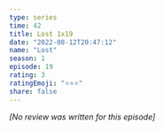 ```yaml
---
type: series
time: 42
title: Lost 1x19
date: "2022-08-12T20:47:12"
name: "Lost"
season: 1
episode: 19
rating: 3
ratingEmoji: "⭐️⭐️⭐️"
share: false
---
```


*[No review was written for this episode]*